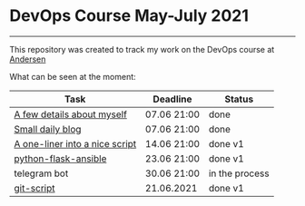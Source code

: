 # DevOps Course May-July 2021 
____
This repository was created to track my work on the DevOps course at [Andersen](https://www.andersenlab.com) 

What can be seen at the moment: 


| Task   | Deadline  | Status  |
| ------------ | ------------ | ------------ |
| [A few details about myself](https://github.com/GiaSoPas/DevOps_Course/tree/master/AboutMyself)  |  07.06 21:00 | done  |
| [Small daily blog](https://github.com/GiaSoPas/DevOps_Course/blob/master/TIL/TIL.md)  | 07.06 21:00	   |  done |
| [A one-liner into a nice script](https://github.com/GiaSoPas/DevOps_Course/tree/master/Script)   |  14.06 21:00	 |  done v1  |
| [python-flask-ansible](https://github.com/GiaSoPas/DevOps_Course/tree/master/python-flask-ansible)  | 23.06 21:00  |  done v1 |
| telegram bot  | 30.06 21:00 |  in the process |
| [git-script](https://github.com/GiaSoPas/DevOps_Course/tree/master/git-script) | 21.06.2021 | done v1 |

